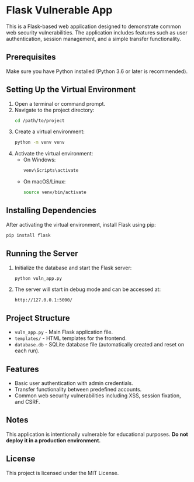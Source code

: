 # Flask Vulnerable App

This is a Flask-based web application designed to demonstrate common web security vulnerabilities. The application includes features such as user authentication, session management, and a simple transfer functionality.

## Prerequisites
Make sure you have Python installed (Python 3.6 or later is recommended).

## Setting Up the Virtual Environment
1. Open a terminal or command prompt.
2. Navigate to the project directory:
   ```sh
   cd /path/to/project
   ```
3. Create a virtual environment:
   ```sh
   python -m venv venv
   ```
4. Activate the virtual environment:
   - On Windows:
     ```sh
     venv\Scripts\activate
     ```
   - On macOS/Linux:
     ```sh
     source venv/bin/activate
     ```

## Installing Dependencies
After activating the virtual environment, install Flask using pip:
```sh
pip install flask
```

## Running the Server
1. Initialize the database and start the Flask server:
   ```sh
   python vuln_app.py
   ```
2. The server will start in debug mode and can be accessed at:
   ```
   http://127.0.0.1:5000/
   ```

## Project Structure
- `vuln_app.py` - Main Flask application file.
- `templates/` - HTML templates for the frontend.
- `database.db` - SQLite database file (automatically created and reset on each run).

## Features
- Basic user authentication with admin credentials.
- Transfer functionality between predefined accounts.
- Common web security vulnerabilities including XSS, session fixation, and CSRF.

## Notes
This application is intentionally vulnerable for educational purposes. **Do not deploy it in a production environment.**

## License
This project is licensed under the MIT License.

